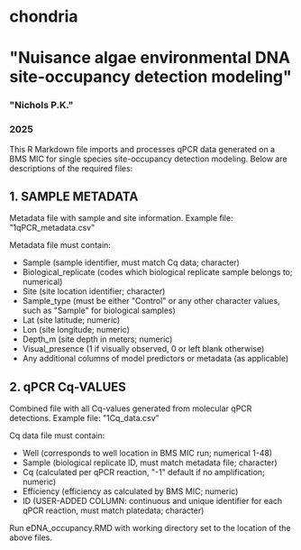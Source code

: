 # chondria

# "Nuisance algae environmental DNA site-occupancy detection modeling"
### "Nichols P.K."
### 2025

This R Markdown file imports and processes qPCR data generated on a BMS MIC for single species site-occupancy detection modeling. Below are descriptions of the required files:

## 1. SAMPLE METADATA
Metadata file with sample and site information. Example file: "1qPCR_metadata.csv"

Metadata file must contain:
* Sample (sample identifier, must match Cq data; character)
* Biological_replicate (codes which biological replicate sample belongs to; numerical)
* Site (site location identifier; character)
* Sample_type (must be either "Control" or any other character values, such as "Sample" for biological samples)
* Lat (site latitude; numeric)
* Lon (site longitude; numeric)
* Depth_m (site depth in meters; numeric)
* Visual_presence (1 if visually observed, 0 or left blank otherwise)
* Any additional columns of model predictors or metadata (as applicable)

## 2. qPCR Cq-VALUES
Combined file with all Cq-values generated from molecular qPCR detections. Example file: "1Cq_data.csv"

Cq data file must contain:
  
* Well (corresponds to well location in BMS MIC run; numerical 1-48)
* Sample (biological replicate ID, must match metadata file; character)
* Cq (calculated per qPCR reaction, "-1" default if no amplification; numeric)
* Efficiency (efficiency as calculated by BMS MIC; numeric)
* ID (USER-ADDED COLUMN: continuous and unique identifier for each qPCR reaction, must match platedata; character)

Run eDNA_occupancy.RMD with working directory set to the location of the above files.
